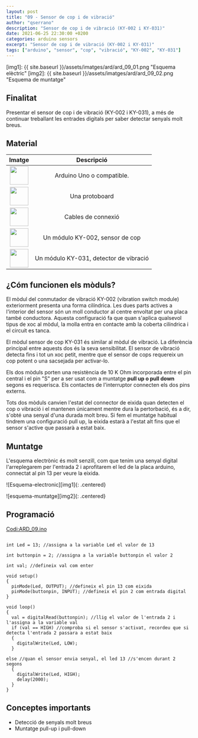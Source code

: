 ```yaml
---
layout: post
title: "09 - Sensor de cop i de vibració"
author: "qserrano"
description: "Sensor de cop i de vibració (KY-002 i KY-031)"
date: 2021-06-25 22:30:00 +0200
categories: arduino sensors
excerpt: "Sensor de cop i de vibració (KY-002 i KY-031)"
tags: ["arduino", "sensor", "cop", "vibració", "KY-002", "KY-031"]
---
```


[img1]: {{ site.baseurl }}/assets/imatges/ard/ard_09_01.png "Esquema elèctric"
[img2]: {{ site.baseurl }}/assets/imatges/ard/ard_09_02.png "Esquema de muntatge"

## Finalitat

Presentar el sensor de cop i de vibració (KY-002 i KY-031), a més de continuar treballant les entrades digitals per saber detectar senyals molt breus.

## Material

| Imatge | Descripció |
| :----: | :---------:|
| <img src="{{ site.baseurl }}/assets/imatges/mat/mat_unor3.png" width="50" height="50"> | Arduino Uno o compatible. |
| <img src="{{ site.baseurl }}/assets/imatges/mat/mat_protoboard.png" width="50" height="50"> | Una protoboard |
| <img src="{{ site.baseurl }}/assets/imatges/mat/mat_cables.png" width="50" height="50"> | Cables de connexió |
| <img src="{{ site.baseurl }}/assets/imatges/mat/mat_KY-002.png" width="50" height="50"> | Un módulo KY-002, sensor de cop |
| <img src="{{ site.baseurl }}/assets/imatges/mat/mat_KY-031.png" width="50" height="50"> | Un módulo KY-031, detector de vibració |

## ¿Cóm funcionen els mòduls?

El mòdul del conmutador de vibració KY-002 (vibration switch module) exteriorment presenta una forma cilíndrica. Les dues parts actives a l'interior del sensor són un moll conductor al centre envoltat per una placa també conductora. Aquesta configuració fa que quan s'aplica
qualsevol tipus de xoc al mòdul, la molla entra en contacte amb la coberta cilíndrica i el circuit es tanca.

El mòdul sensor de cop KY-031 és similar al mòdul de vibració. La diferència principal entre aquests dos és la seva sensibilitat. El sensor de vibració detecta fins i tot un xoc petit, mentre que el sensor de cops requereix un cop potent o una sacsejada per activar-lo.

Els dos mòduls porten una resistència de 10 K Ohm incorporada entre el pin central i el pin "S" per a ser usat com a muntatge **pull up o pull down** segons es requerisca. Els contactes de l'interruptor connecten els dos pins externs.

Tots dos mòduls canvien l'estat del connector de eixida quan detecten el cop o vibració i el mantenen únicament mentre dura la pertorbació, és a dir, s'obté una senyal d'una durada molt breu. Si fem el muntatge habitual tindrem una configuració pull up, la eixida estarà a l'estat alt fins que el sensor s'active que passarà a estat baix.

## Muntatge

L'esquema electrònic és molt senzill, com que tenim una senyal digital l'arreplegarem per l'entrada 2 i aprofitarem el led de la placa arduino, connectat al pin 13 per veure la eixida.

![Esquema-electronic][img1]{: .centered}

![esquema-muntatge][img2]{: .centered}

## Programació

[Codi:ARD_09.ino](../codi/ARD_09.ino)

```Arduino

int Led = 13; //assigna a la variable Led el valor de 13

int buttonpin = 2; //assigna a la variable buttonpin el valor 2

int val; //defineix val com enter

void setup()
{
  pinMode(Led, OUTPUT); //defineix el pin 13 com eixida
  pinMode(buttonpin, INPUT); //defineix el pin 2 com entrada digital
}

void loop()
{
  val = digitalRead(buttonpin); //llig el valor de l'entrada 2 i l'assigna a la variable val
  if (val == HIGH) //comproba si el sensor s'activat, recordeu que si detecta l'entrada 2 passara a estat baix
  {
    digitalWrite(Led, LOW);
  }

else //quan el sensor envia senyal, el led 13 //s'encen durant 2 segons
  {
    digitalWrite(Led, HIGH);
    delay(2000);
  }
}
```

## Conceptes importants

- Detecció de senyals molt breus
- Muntatge pull-up i pull-down